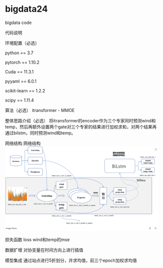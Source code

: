 # bigdata24
bigdata code

代码说明

环境配置（必选）

python == 3.7

pytorch == 1.10.2

Cuda == 11.3.1

pyyaml == 6.0.1

scikit-learn == 1.2.2

scipy == 1.11.4


算法（必选）
itransformer - MMOE

整体思路介绍（必选）
将itransformer的encoder作为三个专家同时预测wind和temp，然后再额外设置两个gate对三个专家的结果进行加权求和，对两个结果再通过bilstm，同时预测wind和temp。

网络结构
网络结构
![MMoe](mmoe.png "MMoe")

损失函数
loss wind和temp的mse

数据扩增
对协变量在时间方向上进行插值

模型集成
通过站点进行5折划分，并求均值，前三个epoch加权求均值
